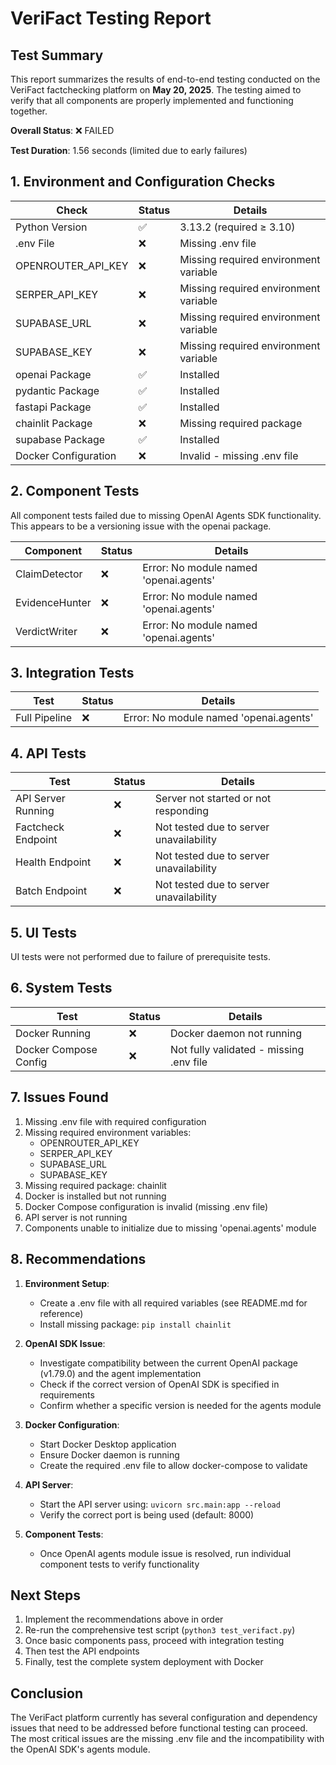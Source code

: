 # VeriFact Testing Report

## Test Summary

This report summarizes the results of end-to-end testing conducted on the VeriFact factchecking platform on **May 20, 2025**. The testing aimed to verify that all components are properly implemented and functioning together.

**Overall Status**: ❌ FAILED

**Test Duration**: 1.56 seconds (limited due to early failures)

## 1. Environment and Configuration Checks

| Check                | Status | Details                               |
| -------------------- | ------ | ------------------------------------- |
| Python Version       | ✅     | 3.13.2 (required ≥ 3.10)              |
| .env File            | ❌     | Missing .env file                     |
| OPENROUTER_API_KEY   | ❌     | Missing required environment variable |
| SERPER_API_KEY       | ❌     | Missing required environment variable |
| SUPABASE_URL         | ❌     | Missing required environment variable |
| SUPABASE_KEY         | ❌     | Missing required environment variable |
| openai Package       | ✅     | Installed                             |
| pydantic Package     | ✅     | Installed                             |
| fastapi Package      | ✅     | Installed                             |
| chainlit Package     | ❌     | Missing required package              |
| supabase Package     | ✅     | Installed                             |
| Docker Configuration | ❌     | Invalid - missing .env file           |

## 2. Component Tests

All component tests failed due to missing OpenAI Agents SDK functionality. This appears to be a versioning issue with the openai package.

| Component      | Status | Details                                |
| -------------- | ------ | -------------------------------------- |
| ClaimDetector  | ❌     | Error: No module named 'openai.agents' |
| EvidenceHunter | ❌     | Error: No module named 'openai.agents' |
| VerdictWriter  | ❌     | Error: No module named 'openai.agents' |

## 3. Integration Tests

| Test          | Status | Details                                |
| ------------- | ------ | -------------------------------------- |
| Full Pipeline | ❌     | Error: No module named 'openai.agents' |

## 4. API Tests

| Test               | Status | Details                                 |
| ------------------ | ------ | --------------------------------------- |
| API Server Running | ❌     | Server not started or not responding    |
| Factcheck Endpoint | ❌     | Not tested due to server unavailability |
| Health Endpoint    | ❌     | Not tested due to server unavailability |
| Batch Endpoint     | ❌     | Not tested due to server unavailability |

## 5. UI Tests

UI tests were not performed due to failure of prerequisite tests.

## 6. System Tests

| Test                  | Status | Details                                 |
| --------------------- | ------ | --------------------------------------- |
| Docker Running        | ❌     | Docker daemon not running               |
| Docker Compose Config | ❌     | Not fully validated - missing .env file |

## 7. Issues Found

1. Missing .env file with required configuration
2. Missing required environment variables:
   - OPENROUTER_API_KEY
   - SERPER_API_KEY
   - SUPABASE_URL
   - SUPABASE_KEY
3. Missing required package: chainlit
4. Docker is installed but not running
5. Docker Compose configuration is invalid (missing .env file)
6. API server is not running
7. Components unable to initialize due to missing 'openai.agents' module

## 8. Recommendations

1. **Environment Setup**:

   - Create a .env file with all required variables (see README.md for reference)
   - Install missing package: `pip install chainlit`

2. **OpenAI SDK Issue**:

   - Investigate compatibility between the current OpenAI package (v1.79.0) and the agent implementation
   - Check if the correct version of OpenAI SDK is specified in requirements
   - Confirm whether a specific version is needed for the agents module

3. **Docker Configuration**:

   - Start Docker Desktop application
   - Ensure Docker daemon is running
   - Create the required .env file to allow docker-compose to validate

4. **API Server**:

   - Start the API server using: `uvicorn src.main:app --reload`
   - Verify the correct port is being used (default: 8000)

5. **Component Tests**:
   - Once OpenAI agents module issue is resolved, run individual component tests to verify functionality

## Next Steps

1. Implement the recommendations above in order
2. Re-run the comprehensive test script (`python3 test_verifact.py`)
3. Once basic components pass, proceed with integration testing
4. Then test the API endpoints
5. Finally, test the complete system deployment with Docker

## Conclusion

The VeriFact platform currently has several configuration and dependency issues that need to be addressed before functional testing can proceed. The most critical issues are the missing .env file and the incompatibility with the OpenAI SDK's agents module.
